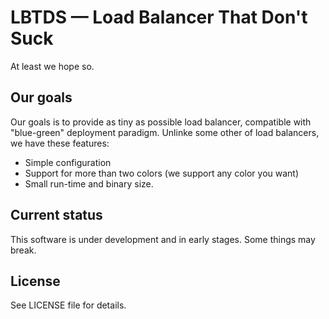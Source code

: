 # LBTDS — Load Balancer That Don't Suck

At least we hope so.

## Our goals

Our goals is to provide as tiny as possible load balancer, compatible with "blue-green" deployment paradigm. Unlinke some other of load balancers, we have these features:

* Simple configuration
* Support for more than two colors (we support any color you want)
* Small run-time and binary size.

## Current status

This software is under development and in early stages. Some things may break.

## License

See LICENSE file for details.